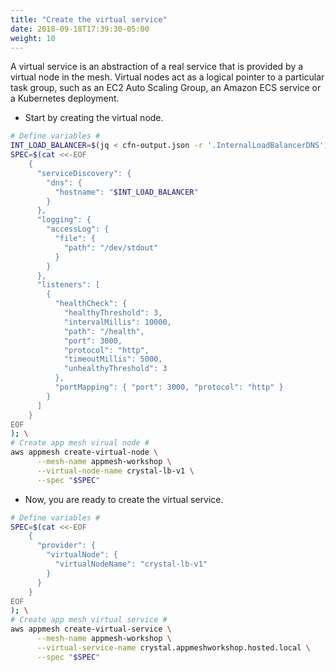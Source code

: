 ```yaml
---
title: "Create the virtual service"
date: 2018-09-18T17:39:30-05:00
weight: 10
---
```


A virtual service is an abstraction of a real service that is provided by a virtual node in the mesh. Virtual nodes act as a logical pointer to a particular task group, such as an EC2 Auto Scaling Group, an Amazon ECS service or a Kubernetes deployment.

* Start by creating the virtual node.

```bash
# Define variables #
INT_LOAD_BALANCER=$(jq < cfn-output.json -r '.InternalLoadBalancerDNS');
SPEC=$(cat <<-EOF
    { 
      "serviceDiscovery": {
        "dns": { 
          "hostname": "$INT_LOAD_BALANCER"
        }
      },
      "logging": {
        "accessLog": {
          "file": {
            "path": "/dev/stdout"
          }
        }
      },      
      "listeners": [
        {
          "healthCheck": {
            "healthyThreshold": 3,
            "intervalMillis": 10000,
            "path": "/health",
            "port": 3000,
            "protocol": "http",
            "timeoutMillis": 5000,
            "unhealthyThreshold": 3
          },
          "portMapping": { "port": 3000, "protocol": "http" }
        }
      ]
    }
EOF
); \
# Create app mesh virual node #
aws appmesh create-virtual-node \
      --mesh-name appmesh-workshop \
      --virtual-node-name crystal-lb-v1 \
      --spec "$SPEC"
```

* Now, you are ready to create the virtual service.

```bash
# Define variables #
SPEC=$(cat <<-EOF
    { 
      "provider": {
        "virtualNode": { 
          "virtualNodeName": "crystal-lb-v1"
        }
      }
    }
EOF
); \
# Create app mesh virtual service #
aws appmesh create-virtual-service \
      --mesh-name appmesh-workshop \
      --virtual-service-name crystal.appmeshworkshop.hosted.local \
      --spec "$SPEC"
```